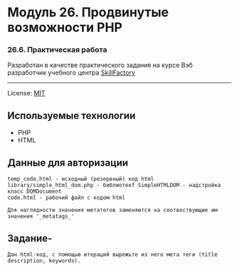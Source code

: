 <!-- SkillFactory PHPDEV-36 Рыков Денис-->
<!--Модуль 26. Модуль 26. Продвинутые возможности PHP -->

# Модуль 26. Продвинутые возможности PHP
### 26.6. Практическая работа

Разработан в качестве практического задания на курсе Вэб разработчик учебного центра [SkillFactory](https://lms.skillfactory.ru/ "Перейти на сайт учебного центра")
____

License: [MIT](license.md "Смотреть лицензию")
## Используемые технологии

* PHP
* HTML


## Данные для авторизации

```
temp_code.html - исходный (резервный) код html
library/simple_html_dom.php - библиотекf SimpleHTMLDOM - надстройка класс DOMDocument
code.html - рабочий файл с кодом html

Для наглядности значения метатегов заменяются на соотвествующие им значения '_metatags_'
```

## Задание- 
```
Дан html-код, с помощью итераций вырежьте из него мета теги (title description, keywords).

```
